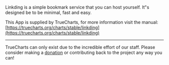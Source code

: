 Linkding is a simple bookmark service that you can host yourself. It"s designed be to be minimal, fast and easy.

This App is supplied by TrueCharts, for more information visit the manual: [https://truecharts.org/charts/stable/linkding](https://truecharts.org/charts/stable/linkding)

---

TrueCharts can only exist due to the incredible effort of our staff.
Please consider making a [donation](https://truecharts.org/sponsor) or contributing back to the project any way you can!
